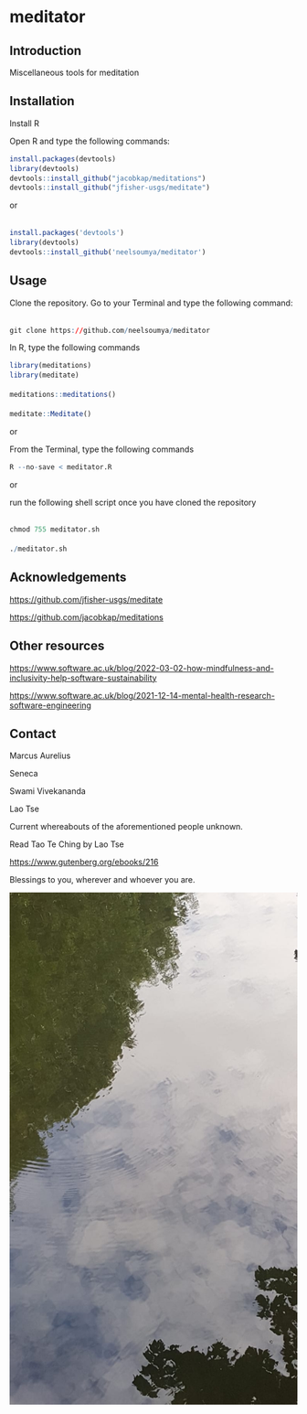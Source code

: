 # meditator

## Introduction

Miscellaneous tools for meditation


## Installation

Install R

Open R and type the following commands:

```r
install.packages(devtools)
library(devtools)
devtools::install_github("jacobkap/meditations")
devtools::install_github("jfisher-usgs/meditate")
```

or

```r

install.packages('devtools')
library(devtools)
devtools::install_github('neelsoumya/meditator')

```

## Usage

Clone the repository. Go to your Terminal and type the following command:

```r

git clone https://github.com/neelsoumya/meditator

```

In R, type the following commands

```r
library(meditations)
library(meditate)

meditations::meditations()

meditate::Meditate()

```

or

From the Terminal, type the following commands

```r
R --no-save < meditator.R

```

or

run the following shell script once you have cloned the repository

```r

chmod 755 meditator.sh

./meditator.sh

```

## Acknowledgements

https://github.com/jfisher-usgs/meditate

https://github.com/jacobkap/meditations

## Other resources

https://www.software.ac.uk/blog/2022-03-02-how-mindfulness-and-inclusivity-help-software-sustainability

https://www.software.ac.uk/blog/2021-12-14-mental-health-research-software-engineering


## Contact

Marcus Aurelius

Seneca

Swami Vivekananda

Lao Tse

Current whereabouts of the aforementioned people unknown.

Read Tao Te Ching by Lao Tse

https://www.gutenberg.org/ebooks/216

Blessings to you, wherever and whoever you are.

![Stillness](still_reflection.jpeg)

<!--![Stillness](still_forest.jpeg)-->



